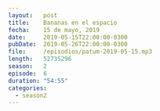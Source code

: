 ```yaml
---
layout:   post
title:    Bananas en el espacio
fecha:    15 de mayo, 2019
date:     2019-05-15T22:00:00-0300
pubDate:  2019-05-26T22:00:00-0300
file:     /episodios/patum-2019-05-15.mp3
length:   52735296
season:   2
episode:  6
duration: "54:55"
categories:
  - season2
---
```

